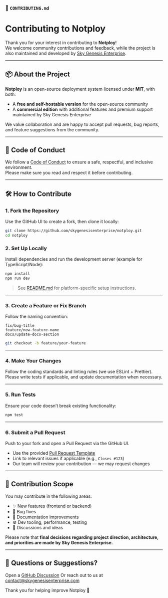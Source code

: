 ### 📄 `CONTRIBUTING.md`

# Contributing to Notploy

Thank you for your interest in contributing to **Notploy**!  
We welcome community contributions and feedback, while the project is also maintained and developed by [Sky Genesis Enterprise](https://skygenesisenterprise.com).

---

## 📦 About the Project

**Notploy** is an open-source deployment system licensed under **MIT**, with both:

- A **free and self-hostable version** for the open-source community
- A **commercial edition** with additional features and premium support maintained by Sky Genesis Enterprise

We value collaboration and are happy to accept pull requests, bug reports, and feature suggestions from the community.

---

## 🧭 Code of Conduct

We follow a [Code of Conduct](https://github.com/skygenesisenterprise/notploy/CODE_OF_CONDUCT.md) to ensure a safe, respectful, and inclusive environment.  
Please make sure you read and respect it before contributing.

---

## 🛠️ How to Contribute

### 1. Fork the Repository

Use the GitHub UI to create a fork, then clone it locally:

```bash
git clone https://github.com/skygenesisenterprise/notploy.git
cd notploy
```

### 2. Set Up Locally

Install dependencies and run the development server (example for TypeScript/Node):

```bash
npm install
npm run dev
```

> See [README.md](./README.md) for platform-specific setup instructions.

---

### 3. Create a Feature or Fix Branch

Follow the naming convention:

```
fix/bug-title
feature/new-feature-name
docs/update-docs-section
```

```bash
git checkout -b feature/your-feature
```

---

### 4. Make Your Changes

Follow the coding standards and linting rules (we use ESLint + Prettier).
Please write tests if applicable, and update documentation when necessary.

---

### 5. Run Tests

Ensure your code doesn’t break existing functionality:

```bash
npm test
```

---

### 6. Submit a Pull Request

Push to your fork and open a Pull Request via the GitHub UI.

* Use the provided [Pull Request Template](./.github/PULL_REQUEST_TEMPLATE.md)
* Link to relevant issues if applicable (e.g., `Closes #123`)
* Our team will review your contribution — we may request changes

---

## 🧠 Contribution Scope

You may contribute in the following areas:

* ✨ New features (frontend or backend)
* 🐛 Bug fixes
* 📝 Documentation improvements
* ⚙️ Dev tooling, performance, testing
* 💬 Discussions and ideas

Please note that **final decisions regarding project direction, architecture, and priorities are made by Sky Genesis Enterprise.**

---

## 📩 Questions or Suggestions?

Open a [GitHub Discussion](https://github.com/skygenesisenterprise/notploy/discussions)
Or reach out to us at [contact@skygenesisenterprise.com](mailto:contact@skygenesisenterprise.com)

Thank you for helping improve Notploy 💌
